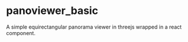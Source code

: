 # panoviewer_basic
A simple equirectangular panorama viewer in threejs wrapped in a react component.
